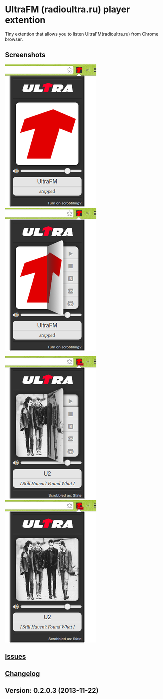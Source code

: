 # UltraFM (radioultra.ru) player extention

Tiny extention that allows you to listen UltraFM(radioultra.ru) from Chrome browser.

## Screenshots
![image](/screenshots/1.png) ![image](/screenshots/2.png)

![image](/screenshots/3.png) ![image](/screenshots/4.png)

## [Issues](https://github.com/Sfate/UltraFM/issues)

## [Changelog](/changelog.md)

## Version: 0.2.0.3 (2013-11-22)

